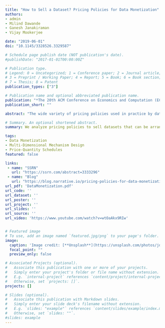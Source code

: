 ```yaml
---
title: "How to Sell a Dataset? Pricing Policies for Data Monetization"
authors:
- admin
- Milind Dawande
- Ganesh Janakiraman
- Vijay Mookerjee

date: "2019-06-01"
doi: "10.1145/3328526.3329587"

# Schedule page publish date (NOT publication's date).
#publishDate: "2017-01-01T00:00:00Z"

# Publication type.
# Legend: 0 = Uncategorized; 1 = Conference paper; 2 = Journal article;
# 3 = Preprint / Working Paper; 4 = Report; 5 = Book; 6 = Book section;
# 7 = Thesis; 8 = Patent
publication_types: ["3"]

# Publication name and optional abbreviated publication name.
publication: "*The 20th ACM Conference on Economics and Computation (EC'19)*"
publication_short: ""

abstract: "The wide variety of pricing policies used in practice by data-sellers suggests that there are significant challenges in pricing datasets. In this paper, we develop a utility framework that is appropriate for data-buyers and the corresponding pricing of the data by the data-seller. A buyer interested in purchasing a dataset has private valuations in two aspects -- her ideal record that she values the most, and the rate at which her valuation for the records in the dataset decays as they differ from her ideal record. The seller allows individual buyers to filter the dataset and select the records that are of interest to them. The multi-dimensional private information of the buyers coupled with the endogenous selection of records makes the seller's problem of optimally pricing the dataset a challenging one. We formulate a tractable model and successfully exploit its special structure to provide insights into the conditions under which a commonly-used mechanism --namely, a price-quantity schedule -- is optimal for the data-seller. When the conditions leading to the optimality of a price-quantity schedule do not hold, we show that the optimal price-quantity schedule offers an attractive worst-case guarantee relative to an optimal mechanism. On the algorithmic front, we obtain an _approximation scheme_ for our multi-dimensional mechanism-design problem that can guarantee a revenue that is arbitrarily close to the optimal revenue. We also demonstrate how the seller can exploit buyers' preferences to generate intuitive and useful rules of thumb for an effective practical implementation of the scheme."

# Summary. An optional shortened abstract.
summary: We analyze pricing policies to sell datasets that can be arranged in a row-column format. 

tags:
- Data Monetization
- Multi-Dimensional Mechanism Design
- Price-Quantity Schedules
featured: false

links:
 - name: "SSRN"
   url: "https://ssrn.com/abstract=3333296"
 - name: "Blog"
   url: "https://blog.narrative.io/pricing-policies-for-data-monetization"
url_pdf: 'DataMonetization.pdf'
url_code: ''
url_dataset: ''
url_poster: ''
url_project: ''
url_slides: ''
url_source: ''
url_video: 'https://www.youtube.com/watch?v=wtOaAkx9RIw'


# Featured image
# To use, add an image named `featured.jpg/png` to your page's folder. 
image:
  caption: 'Image credit: [**Unsplash**](https://unsplash.com/photos/jdD8gXaTZsc)'
  focal_point: ""
  preview_only: false

# Associated Projects (optional).
#   Associate this publication with one or more of your projects.
#   Simply enter your project's folder or file name without extension.
#   E.g. `internal-project` references `content/project/internal-project/index.md`.
#   Otherwise, set `projects: []`.
projects: []

# Slides (optional).
#   Associate this publication with Markdown slides.
#   Simply enter your slide deck's filename without extension.
#   E.g. `slides: "example"` references `content/slides/example/index.md`.
#   Otherwise, set `slides: ""`.
#slides: example
---
```



